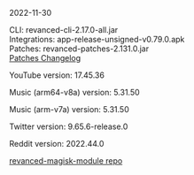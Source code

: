 2022-11-30
  
CLI: revanced-cli-2.17.0-all.jar  
Integrations: app-release-unsigned-v0.79.0.apk  
Patches: revanced-patches-2.131.0.jar  
[Patches Changelog](https://github.com/revanced/revanced-patches/releases/tag/v2.131.0)  

YouTube version: 17.45.36  

Music (arm64-v8a) version: 5.31.50  

Music (arm-v7a) version: 5.31.50  

Twitter version: 9.65.6-release.0  

Reddit version: 2022.44.0  

[revanced-magisk-module repo](https://github.com/j-hc/revanced-magisk-module)
